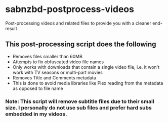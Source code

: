 # sabnzbd-postprocess-videos
Post-processing videos and related files to provide you with a cleaner end-result

## This post-processing script does the following
* Removes files smaller than 60MB
* Attempts to fix obfuscated video file names 
 * Only works with downloads that contain a single video file, i.e. it won't work with TV seasons or multi-part movies
* Removes Title and Comments metadata
 * This is done to avoid media libraries like Plex reading from the metadata as opposed to file name

### Note: This script will remove subtitle files due to their small size. I personally do not use sub files and prefer hard subs embedded in my videos.
